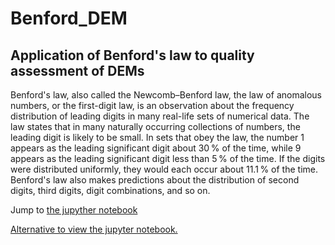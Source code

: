 # Benford_DEM

## Application of Benford's law to quality assessment of DEMs

Benford's law, also called the Newcomb–Benford law, the law of anomalous numbers, or the first-digit law, is an observation about the frequency distribution of leading digits in many real-life sets of numerical data. The law states that in many naturally occurring collections of numbers, the leading digit is likely to be small. In sets that obey the law, the number 1 appears as the leading significant digit about 30 % of the time, while 9 appears as the leading significant digit less than 5 % of the time. If the digits were distributed uniformly, they would each occur about 11.1 % of the time. Benford's law also makes predictions about the distribution of second digits, third digits, digit combinations, and so on.

Jump to [the jupyther notebook](github.com/ayoubft/Benford_DEM/blob/main/Benford_DEM-full.ipynb)

[Alternative to view the jupyter notebook.](https://nbviewer.jupyter.org/github/ayoubft/Benford_DEM/blob/main/Benford_DEM-full.ipynb)
